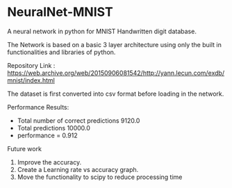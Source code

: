 # NeuralNet-MNIST
A neural network in python for MNIST Handwritten digit database.

The Network is based on a basic 3 layer architecture using only the built in functionalities and libraries of python. 

Repository Link : https://web.archive.org/web/20150906081542/http://yann.lecun.com/exdb/mnist/index.html

The dataset is first converted into csv format before loading in the network. 

Performance Results:
- Total number of correct predictions 9120.0
- Total predictions 10000.0
- performance =  0.912

Future work 
1. Improve the accuracy.
2. Create a Learning rate vs accuracy graph.
3. Move the functionality to scipy to reduce processing time
